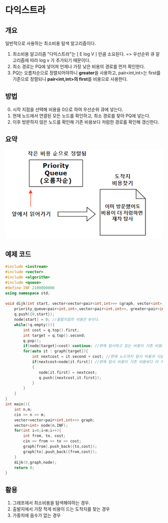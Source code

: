 # 다익스트라

## 개요

 일반적으로 사용하는 최소비용 탐색 알고리즘이다.
 
1. 최소비용 알고리즘 "다익스트라"는 [ E log V ] 만큼 소요된다.
  => 우선순위 큐 알고리즘에 따라 log v 가 추가되기 때문이다.
2. 최소 경로는 PQ에 넣어져 언제나 가장 낮은 비용의 경로를 먼저 확인한다.
3. PQ는 오름차순으로 정렬되어야하니 **greater**을 사용하고, pair<int,int>는 first를 기준으로 정렬되니 **pair<int,int>의 first**를 비용으로 사용한다.
    

## 방법

0. 시작 지점을 선택해 비용을 0으로 하여 우선순위 큐에 넣는다.
1. 현재 노드에서 연결된 모든 노드를 확인하고, 최소 경로를 찾아 PQ에 넣는다.
2. 이후 방문하지 않은 노드를 확인해 기존 비용보다 저럼한 경로를 확인해 갱신한다.

## 요약
![다익스트라](./이미지/다익스트라.png) 

## 예제 코드


```cpp
#include <iostream>
#include <vector>
#include <algorithm>
#include <queue>
#define INF 2100000000
using namespace std;

void dijk(int start, vector<vector<pair<int,int>>> &graph, vector<int> &node){
    priority_queue<pair<int,int>,vector<pair<int,int>>, greater<pair<int,int>>> q;
    q.push({0,start});
    node[start] = 0; //출발지점의 비용은 0이다.
    while(!q.empty()){
        int cost = q.top().first;
        int target = q.top().second;
        q.pop();
        if(node[target]<cost) continue; //현재 탐사하고 있는 비용이 기존 비용보다 많으면 탐사할 필요가 없다.
        for(auto it : graph[target]){
            int nextcost = it.second + cost; //현재 노드까지 탐사 비용과 다음 노드로 향하는 비용을 덧셈한다.
            if(nextcost<node[it.first]) //현재 탐사 비용이 기존 비용보다 더 저렴하다면 탐사한다.
            {
               node[it.first] = nextcost;
               q.push({nextcost,it.first}); 
            }
        } 
    }
}
int main(){
    int n,m;
    cin >> n >> m;
    vector<vector<pair<int,int>>> graph;
    vector<int> node(n,INF);
    for(int i=0;i<m;i++){
        int from, to, cost;
        cin >> from >> to >> cost;
        graph[from].push_back({to,cost});
        graph[to].push_back({from,cost});
    }
    dijk(0,graph,node);
    return 0;
}
```

## 활용

1. 그래프에서 최소비용을 탐색해야하는 경우.
2. 출발지에서 가장 적게 비용이 드는 도착지를 찾는 경우
3. 가중치에 음수가 없는 경우